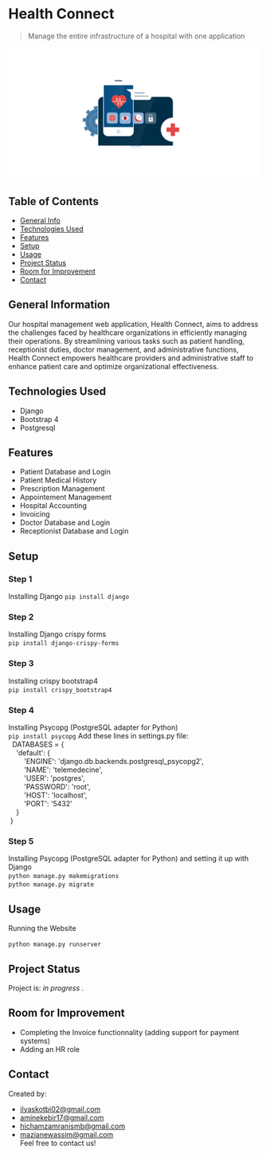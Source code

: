 # Health Connect
> Manage the entire infrastructure of a hospital with one application

![logo](./static/images/medlogo.png)

## Table of Contents
* [General Info](#general-information)
* [Technologies Used](#technologies-used)
* [Features](#features)
* [Setup](#setup)
* [Usage](#usage)
* [Project Status](#project-status)
* [Room for Improvement](#room-for-improvement)
* [Contact](#contact)


## General Information
Our hospital management web application, Health Connect, aims to address the challenges faced by healthcare organizations in efficiently managing their operations. By streamlining various tasks such as patient handling, receptionist duties, doctor management, 
and administrative functions, Health Connect empowers healthcare providers and administrative staff to enhance patient care and optimize organizational effectiveness.


## Technologies Used
- Django 
- Bootstrap 4
- Postgresql


## Features
- Patient Database and Login
- Patient Medical History  
- Prescription Management
- Appointement Management
- Hospital Accounting
- Invoicing
- Doctor Database and Login
- Receptionist Database and Login

## Setup
### Step 1
Installing Django
`pip install django`
### Step 2
Installing Django crispy forms  
`pip install django-crispy-forms`
### Step 3
Installing crispy bootstrap4  
`pip install crispy_bootstrap4`
### Step 4
Installing Psycopg (PostgreSQL adapter for Python)  
`pip install psycopg`
Add these lines in settings.py file:  
 &nbsp; DATABASES = {  
    &nbsp; &nbsp; 'default': {  
    &nbsp; &nbsp; &nbsp; &nbsp;     'ENGINE': 'django.db.backends.postgresql_psycopg2',  
    &nbsp; &nbsp; &nbsp; &nbsp;     'NAME': 'telemedecine',  
    &nbsp; &nbsp; &nbsp; &nbsp;     'USER': 'postgres',  
     &nbsp; &nbsp; &nbsp; &nbsp;    'PASSWORD': 'root',  
    &nbsp; &nbsp; &nbsp; &nbsp;     'HOST': 'localhost',  
      &nbsp; &nbsp; &nbsp; &nbsp;   'PORT': '5432'  
 &nbsp; &nbsp;    }  
 &nbsp;}   

### Step 5
Installing Psycopg (PostgreSQL adapter for Python) and setting it up with Django  
`python manage.py makemigrations`  
`python manage.py migrate`


## Usage
Running the Website  

`python manage.py runserver`


## Project Status
Project is: _in progress_ .


## Room for Improvement
- Completing the Invoice functionnality (adding support for payment systems)
- Adding an HR role

## Contact
Created by:
- ilyaskotbi02@gmail.com
- aminekebir17@gmail.com  
- hichamzamranismb@gmail.com
- mazianewassim@gmail.com  
Feel free to contact us!
